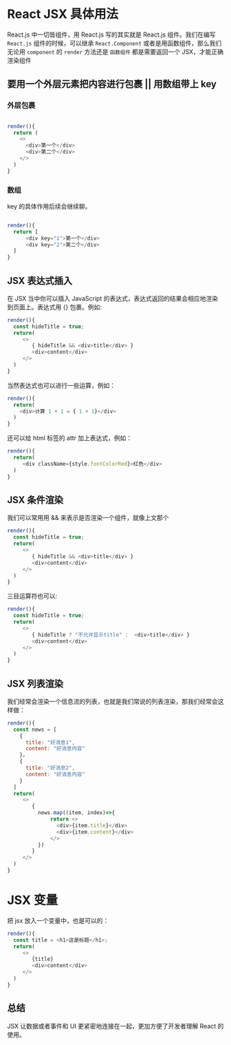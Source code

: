 # React JSX 具体用法

React.js 中一切皆组件，用 React.js 写的其实就是 React.js 组件。我们在编写 `React.js` 组件的时候，可以继承 `React.Component` 或者是用函数组件，那么我们无论用 `component` 的 `render` 方法还是 `函数组件` 都是需要返回一个 JSX，才能正确渲染组件

## 要用一个外层元素把内容进行包裹 || 用数组带上 key

### 外层包裹

```js

render(){
  return (
    <>
      <div>第一个</div>
      <div>第二个</div>
    </>
  )
}
```

### 数组

key 的具体作用后续会继续聊。

```js

render(){
  return [
      <div key="1">第一个</div>
      <div key="2">第二个</div>
  ]
}
```

## JSX 表达式插入
在 JSX 当中你可以插入 JavaScript 的表达式，表达式返回的结果会相应地渲染到页面上。表达式用 {} 包裹。例如:

```js
render(){
  const hideTitle = true;
  return(
     <>
        { hideTitle && <div>title</div> }
        <div>content</div>
     </>
  )
}
```

当然表达式也可以进行一些运算，例如：

```js
render(){
  return(
    <div>计算 1 + 1 = { 1 + 1}</div>
  )
}
```

还可以给 html 标签的 attr 加上表达式，例如：

```js
render(){
  return(
     <div className={style.fontColorRed}>红色</div>
  )
}
```

## JSX 条件渲染

我们可以常用用 && 来表示是否渲染一个组件，就像上文那个

```js
render(){
  const hideTitle = true;
  return(
     <>
        { hideTitle && <div>title</div> }
        <div>content</div>
     </>
  )
}
```

三目运算符也可以:

```js
render(){
  const hideTitle = true;
  return(
     <>
        { hideTitle ? "不允许显示title" :  <div>title</div> }
        <div>content</div>
     </>
  )
}
```

## JSX 列表渲染
我们经常会渲染一个信息流的列表，也就是我们常说的列表渲染，那我们经常会这样做：

```js
render(){
  const news = [
    {
      title: "好消息1",
      content: "好消息内容"
    }，
    {
      title: "好消息2",
      content: "好消息内容"
    }
  ]
  return(
     <>
        {
          news.map((item, index)=>{
              return <>
                <div>{item.title}</div>
                <div>{item.content}</div>
              </>
          })
        }
     </>
  )
}
```

# JSX 变量

把 jsx 放入一个变量中，也是可以的：

```js
render(){
  const title = <h1>这是标题</h1>;
  return(
     <>
        {title}
        <div>content</div>
     </>
  )
}
```

## 总结

JSX 让数据或者事件和 UI 更紧密地连接在一起，更加方便了开发者理解 React 的使用。
